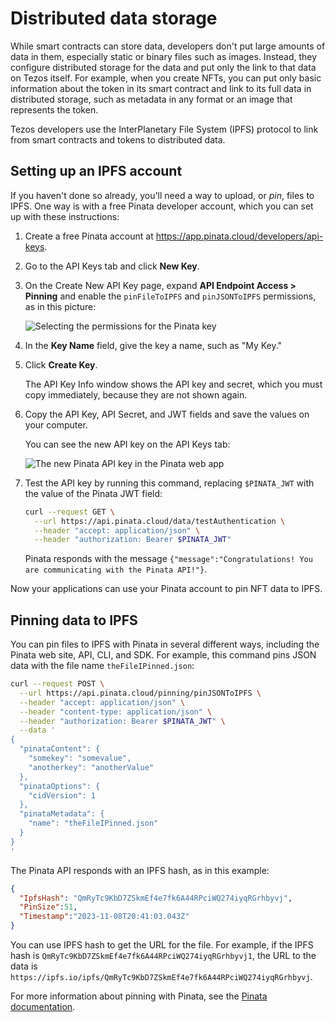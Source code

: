 # Distributed data storage

While smart contracts can store data, developers don't put large amounts of data in them, especially static or binary files such as images.
Instead, they configure distributed storage for the data and put only the link to that data on Tezos itself.
For example, when you create NFTs, you can put only basic information about the token in its smart contract and link to its full data in distributed storage, such as metadata in any format or an image that represents the token.

Tezos developers use the InterPlanetary File System (IPFS) protocol to link from smart contracts and tokens to distributed data.

## Setting up an IPFS account

If you haven't done so already, you'll need a way to upload, or _pin_, files to IPFS.
One way is with a free Pinata developer account, which you can set up with these instructions:

1. Create a free Pinata account at https://app.pinata.cloud/developers/api-keys.

1. Go to the API Keys tab and click **New Key**.

1. On the Create New API Key page, expand **API Endpoint Access > Pinning** and enable the `pinFileToIPFS` and `pinJSONToIPFS` permissions, as in this picture:

   ![Selecting the permissions for the Pinata key](../images/pinata-key-permissions.png)

1. In the **Key Name** field, give the key a name, such as "My Key."

1. Click **Create Key**.

   The API Key Info window shows the API key and secret, which you must copy immediately, because they are not shown again.

1. Copy the API Key, API Secret, and JWT fields and save the values on your computer.

   You can see the new API key on the API Keys tab:

   ![The new Pinata API key in the Pinata web app](../images/created-pinata-key.png)

1. Test the API key by running this command, replacing `$PINATA_JWT` with the value of the Pinata JWT field:

   ```bash
   curl --request GET \
     --url https://api.pinata.cloud/data/testAuthentication \
     --header "accept: application/json" \
     --header "authorization: Bearer $PINATA_JWT"
   ```

   Pinata responds with the message `{"message":"Congratulations! You are communicating with the Pinata API!"}`.

Now your applications can use your Pinata account to pin NFT data to IPFS.

## Pinning data to IPFS

You can pin files to IPFS with Pinata in several different ways, including the Pinata web site, API, CLI, and SDK.
For example, this command pins JSON data with the file name `theFileIPinned.json`:

```bash
curl --request POST \
  --url https://api.pinata.cloud/pinning/pinJSONToIPFS \
  --header "accept: application/json" \
  --header "content-type: application/json" \
  --header "authorization: Bearer $PINATA_JWT" \
  --data '
{
  "pinataContent": {
    "somekey": "somevalue",
    "anotherkey": "anotherValue"
  },
  "pinataOptions": {
    "cidVersion": 1
  },
  "pinataMetadata": {
    "name": "theFileIPinned.json"
  }
}
'
```

The Pinata API responds with an IPFS hash, as in this example:

```json
{
  "IpfsHash": "QmRyTc9KbD7ZSkmEf4e7fk6A44RPciWQ274iyqRGrhbyvj",
  "PinSize":51,
  "Timestamp":"2023-11-08T20:41:03.043Z"
}
```

You can use IPFS hash to get the URL for the file.
For example, if the IPFS hash is `QmRyTc9KbD7ZSkmEf4e7fk6A44RPciWQ274iyqRGrhbyvj1`, the URL to the data is `https://ipfs.io/ipfs/QmRyTc9KbD7ZSkmEf4e7fk6A44RPciWQ274iyqRGrhbyvj`.

For more information about pinning with Pinata, see the [Pinata documentation](https://docs.pinata.cloud).
